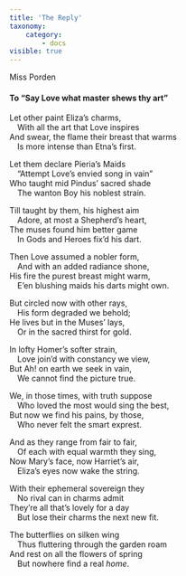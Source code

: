 ```yaml
---
title: 'The Reply'
taxonomy:
    category:
        - docs
visible: true
---
```


<div class="author">Miss Porden</div>

#### To “Say Love what master shews thy art”  
  
Let other paint Eliza’s charms,  
&emsp;With all the art that Love inspires  
And swear, the flame their breast that warms  
&emsp;Is more intense than Etna’s first.  
  
Let them declare Pieria’s Maids  
&emsp;“Attempt Love’s envied song in vain”  
Who taught mid Pindus’ sacred shade  
&emsp;The wanton Boy his noblest strain.  
  
Till taught by them, his highest aim  
&emsp;Adore, at most a Shepherd’s heart,  
The muses found him better game  
&emsp;In Gods and Heroes fix’d his dart.  

Then Love assumed a nobler form,  
&emsp;And with an added radiance shone,  
His fire the purest breast might warm,  
&emsp;E’en blushing maids his darts might own.  
  
  
But circled now with other rays,  
&emsp;His form degraded we behold;  
He lives but in the Muses’ lays,  
&emsp;Or in the sacred thirst for gold.  
  
In lofty Homer’s softer strain,  
&emsp;Love join’d with constancy we view,  
But Ah! on earth we seek in vain,  
&emsp;We cannot find the picture true.  
  
We, in those times, with truth suppose  
&emsp;Who loved the most would sing the best,  
But now we find his pains, by those,  
&emsp;Who never felt the smart exprest.  
  
And as they range from fair to fair,  
&emsp;Of each with equal warmth they sing,  
Now Mary’s face, now Harriet’s air,  
&emsp;Eliza’s eyes now wake the string.  
  
With their ephemeral sovereign they  
&emsp;No rival can in charms admit  
They’re all that’s lovely for a day  
&emsp;But lose their charms the next new fit.  
  
The butterflies on silken wing  
&emsp;Thus fluttering through the garden roam  
And rest on all the flowers of spring  
&emsp;But nowhere find a real *home*.